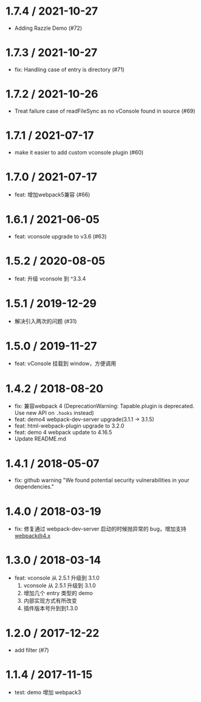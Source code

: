 
1.7.4 / 2021-10-27
==================

  * Adding Razzle Demo (#72)

1.7.3 / 2021-10-27
==================

  * fix: Handling case of entry is directory (#71)

1.7.2 / 2021-10-26
==================

  * Treat failure case of readFileSync as no vConsole found in source (#69)

1.7.1 / 2021-07-17
==================

  * make it easier to add custom vconsole plugin (#60)

1.7.0 / 2021-07-17
==================

  * feat: 增加webpack5兼容 (#66)

1.6.1 / 2021-06-05
==================

  * feat: vconsole upgrade to v3.6 (#63)

1.5.2 / 2020-08-05
==================

  * feat: 升级 vconsole 到 ^3.3.4

1.5.1 / 2019-12-29
==================

  * 解决引入两次的问题 (#31)

1.5.0 / 2019-11-27
==================

  * feat: vConsole 挂载到 window，方便调用

1.4.2 / 2018-08-20
==================

  * fix: 兼容webpack 4 (DeprecationWarning: Tapable.plugin is deprecated. Use new API on `.hooks` instead)
  * feat: demo4 webpack-dev-server upgrade(3.1.1 -> 3.1.5)
  * feat: html-webpack-plugin upgrade to 3.2.0
  * feat: demo 4 webpack update to 4.16.5
  * Update README.md

1.4.1 / 2018-05-07
==================

  * fix: github warning "We found potential security vulnerabilities in your dependencies."

1.4.0 / 2018-03-19
==================

  * fix: 修复通过 webpack-dev-server 启动的时候抛异常的 bug，增加支持 webpack@4.x

1.3.0 / 2018-03-14
==================

  * feat: vconsole 从 2.5.1 升级到 3.1.0
	1. vconsole 从 2.5.1 升级到 3.1.0
	2. 增加几个 entry 类型的 demo
	3. 内部实现方式有所改变
	4. 插件版本号升到到1.3.0

1.2.0 / 2017-12-22
==================

  * add filter (#7)

1.1.4 / 2017-11-15
==================

 * test: demo 增加 webpack3
